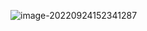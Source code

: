 ![image-20220924152341287](https://manv-typora.oss-cn-hangzhou.aliyuncs.com/typora-imgimage-20220924152341287.png)